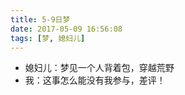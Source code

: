 ```yaml
---
title: 5-9日梦
date: 2017-05-09 16:56:08
tags: [梦, 媳妇儿]
---
```


- 媳妇儿：梦见一个人背着包，穿越荒野
- 我：这事怎么能没有我参与，差评！